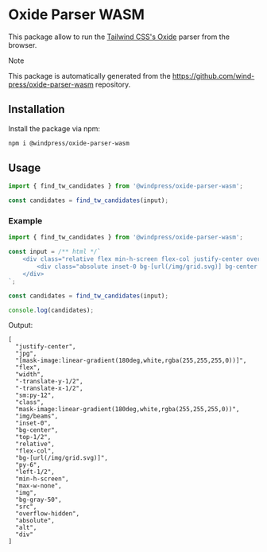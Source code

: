 # Oxide Parser WASM

This package allow to run the [Tailwind CSS's Oxide](https://www.npmjs.com/package/@tailwindcss/oxide) parser from the browser.

> [!NOTE]
>
> This package is automatically generated from the https://github.com/wind-press/oxide-parser-wasm repository.

## Installation

Install the package via npm:

```bash
npm i @windpress/oxide-parser-wasm
```

## Usage

```js
import { find_tw_candidates } from '@windpress/oxide-parser-wasm';

const candidates = find_tw_candidates(input);
```

### Example 

```js
import { find_tw_candidates } from '@windpress/oxide-parser-wasm';

const input = /** html */`
    <div class="relative flex min-h-screen flex-col justify-center overflow-hidden bg-gray-50 py-6 sm:py-12"><img src="/img/beams.jpg" alt="" class="absolute top-1/2 left-1/2 max-w-none -translate-x-1/2 -translate-y-1/2" width="1308">
        <div class="absolute inset-0 bg-[url(/img/grid.svg)] bg-center [mask-image:linear-gradient(180deg,white,rgba(255,255,255,0))]"></div>
    </div>
`;

const candidates = find_tw_candidates(input);

console.log(candidates);
```

Output:

```
[
  "justify-center",
  "jpg",
  "[mask-image:linear-gradient(180deg,white,rgba(255,255,255,0))]",
  "flex",
  "width",
  "-translate-y-1/2",
  "-translate-x-1/2",
  "sm:py-12",
  "class",
  "mask-image:linear-gradient(180deg,white,rgba(255,255,255,0))",
  "img/beams",
  "inset-0",
  "bg-center",
  "top-1/2",
  "relative",
  "flex-col",
  "bg-[url(/img/grid.svg)]",
  "py-6",
  "left-1/2",
  "min-h-screen",
  "max-w-none",
  "img",
  "bg-gray-50",
  "src",
  "overflow-hidden",
  "absolute",
  "alt",
  "div"
]
```